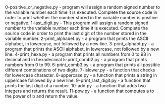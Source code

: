 0-positive_or_negative.py - program will assign a random signed number to the variable number each time it is executed. Complete the source code in order to print whether the number stored in the variable number is positive or negative.
1-last_digit.py - This program will assign a random signed number to the variable number each time it is executed. Complete the source code in order to print the last digit of the number stored in the variable number.
2-print_alphabet.py - a program that prints the ASCII alphabet, in lowercase, not followed by a new line.
3-print_alphabt.py - a program that prints the ASCII alphabet, in lowercase, not followed by a new line.
4-print_hexa.py - a program that prints all numbers from 0 to 98 in decimal and in hexadecimal
5-print_comb2.py - a program that prints numbers from 0 to 99.
6-print_comb3.py - a program that prints all possible different combinations of two digits.
7-islower.py - a function that checks for lowercase character.
8-uppercase.py - a function that prints a string in uppercase followed by a new line.
9-print_last_digit.py - a function that prints the last digit of a number.
10-add.py - a function that adds two integers and returns the result.
11-pow.py - a function that computes a to the power of b and return the value.